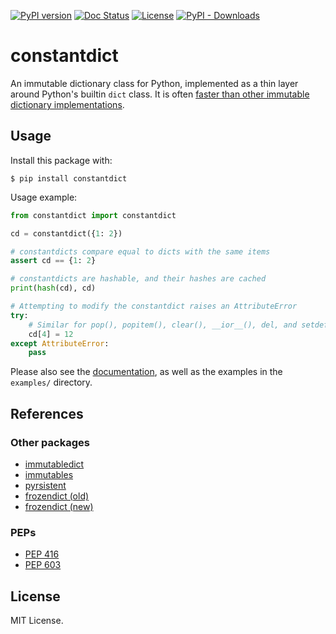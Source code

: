 [![PyPI version](https://badge.fury.io/py/constantdict.svg)](https://badge.fury.io/py/constantdict)
[![Doc Status](https://img.shields.io/github/actions/workflow/status/matthiasdiener/constantdict/doc.yaml?label=docs)](https://matthiasdiener.github.io/constantdict)
[![License](https://img.shields.io/pypi/l/constantdict)](https://github.com/matthiasdiener/constantdict/blob/main/LICENSE)
[![PyPI - Downloads](https://img.shields.io/pypi/dm/constantdict)](https://badge.fury.io/py/constantdict)

# constantdict

An immutable dictionary class for Python, implemented as a thin layer around Python's builtin `dict` class. It is often [faster than other immutable dictionary implementations](https://matthiasdiener.github.io/constantdict/speed.html).

## Usage

Install this package with:
```
$ pip install constantdict
```

Usage example:
```python
from constantdict import constantdict

cd = constantdict({1: 2})

# constantdicts compare equal to dicts with the same items
assert cd == {1: 2}

# constantdicts are hashable, and their hashes are cached
print(hash(cd), cd)

# Attempting to modify the constantdict raises an AttributeError
try:
    # Similar for pop(), popitem(), clear(), __ior__(), del, and setdefault()
    cd[4] = 12
except AttributeError:
    pass
```

Please also see the [documentation](https://matthiasdiener.github.io/constantdict),
as well as the examples in the `examples/` directory.


## References

### Other packages

- [immutabledict](https://github.com/corenting/immutabledict)
- [immutables](https://github.com/MagicStack/immutables)
- [pyrsistent](https://github.com/tobgu/pyrsistent)
- [frozendict (old)](https://github.com/slezica/python-frozendict)
- [frozendict (new)](https://github.com/Marco-Sulla/python-frozendict)


### PEPs

- [PEP 416](https://www.python.org/dev/peps/pep-0416/)
- [PEP 603](https://www.python.org/dev/peps/pep-0603/)

## License

MIT License.
